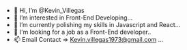 - 👋 Hi, I’m @Kevin_Villegas
- 👀 I’m interested in Front-End Developing...
- 🌱 I’m currently polishing my skills in Javascript and React...
- 💞️ I'm looking for a job as a Front-End developer..
- 📫 Email Contact => Kevin.villegas1973@gmail.com ...

<!---
Namev4/Namev4 is a ✨ special ✨ repository because its `README.md` (this file) appears on your GitHub profile.
You can click the Preview link to take a look at your changes.
--->
